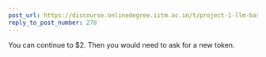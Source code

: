 ```yaml
---
post_url: https://discourse.onlinedegree.iitm.ac.in/t/project-1-llm-based-automation-agent-discussion-thread-tds-jan-2025/164277/281
reply_to_post_number: 278
---
```

You can continue to $2. Then you would need to ask for a new token.